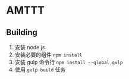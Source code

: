 # AMTTT

## Building

1. 安装 node.js
2. 安装必要的组件 `npm install`
3. 安装 gulp 命令行 `npm install --global gulp`
4. 使用 `gulp build` 任务
